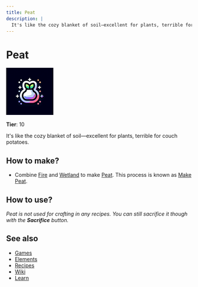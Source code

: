```yaml
---
title: Peat
description: |
  It's like the cozy blanket of soil—excellent for plants, terrible for couch potatoes.
---
```

# Peat

![](../images/item.peat.png)

**Tier**: 10

It's like the cozy blanket of soil—excellent for plants, terrible for couch potatoes.

## How to make?

* Combine [Fire](/wiki/elements/fire) and [Wetland](/wiki/elements/wetland) to make [Peat](/wiki/elements/peat). This process is known as [Make Peat](/wiki/recipes/make-peat).

## How to use?

_Peat is not used for crafting in any recipes. You can still sacrifice it though with the **Sacrifice** button._

## See also

* [Games](/wiki/games)
* [Elements](/wiki/elements)
* [Recipes](/wiki/recipes)
* [Wiki](/wiki/index)
* [Learn](/learn/index)